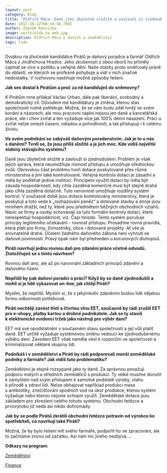 ```yaml
---
layout: post
category: blog
title: 'Oldřich Máca: Daně jsou zbytečně složité a zaslouží si zjednodušení'
date: 2017-10-12T08:54:58.790Z
author: Zbyněk Konvička
image: posts/olda na web.jpg
description: Oldřich Máca o daních a zemědělství
tags: lide
---
```

Dvojkou na jihočeské kandidátce Pirátů je daňový
poradce a farmář Oldřich Máca z Jindřichova Hradce. Jeho zkušenosti
z obou oborů ho přiměly zajímat se více o politiku a veřejné dění. Naše
otázky proto směřovaly právě do oblastí, ve kterých se profesně pohybuje a vidí
v nich značné nedostatky. V rozhovoru nastiňuje možné způsoby řešení.

**Jak
ses dostal k Pirátům a proč za ně kandiduješ do sněmovny?**

K Pirátům
mne přilákal Václav Urban, dále pak liberální, svobodný a demokratický cíl.
Důvodem mé kandidatury je změna, kterou stav společnosti nutně potřebuje.
Možná, že se vám budu zdát tvrdý ve svém konání a názorech, ale mou pracovní
náplní nejsou jen daně a kancelářská práce, ale i chov zvířat a ten vyžaduje
více jak 100% denní nasazení. Práci u zvířat nelze omezit časem, náladou a
pohodlností, a tak přistupuji i k celému životu.

**Ve
svém podnikání se zabýváš daňovým poradenstvím. Jak je to u nás s daněmi?
Tvrdí se, že jsou příliš složité a je jich moc. Kde vidíš největší slabiny
stávajícího systému?**

Daně
jsou zbytečně složité a zaslouží si zjednodušení. Problém je však jejich správa,
která neumožňuje rovnost přístupu a umožňuje úřednickou zvůli. Obrovskou část
problému tvoří dotace poskytované přes různá ministerstva a jimi také kontrolované.
Veřejná kontrola dotací je zásadní a měla by podléhat jediné instituci.
Principem využití dotací by měla být zásada hospodárnosti, kdy cihla zazděná
komerčně musí být stejně drahá jako cihla zazděná dotačně. Tuto nerovnost umožňuje
rozdílný systém kontrol. V současné době jsou dotace kontrolovány
ministerstvy, která je poskytují a toto vede k „rozhazování peněz“ a dotované
stavby a stroje jsou mnohem dražší, než ty, které jsou předmětem běžných
obchodních vztahů. Navíc se firmy a osoby schovávají za tyto formální kontroly
dotací, které nerespektují hospodárnost, viz. Čapí hnízdo. Tento systém
porušuje principy legitimního očekávání - rovnost přístupu. Prosaďme rovná
pravidla, která platí pro firmy, živnostníky, obce i dotované projekty. Ať vše
je srovnatelně drahé. Účelem žádného daňového zákona není vyhnutí se daňové
povinnosti. Pravý opak nám byl předveden u korunových dluhopisů.

**Piráti
navrhují jednu rovnou daň pro zdanění práce včetně odvodů. Ztotožňuješ se
s tímto návrhem?**

Rovnou
daň ano, ale až po narovnání základních principů zdanění a daňového řízení.

**Nepřišli
by pak daňoví poradci o práci? Když by se daně zjednodušili a mohli si je lidé
vykazovat on-line, jak chtějí Piráti?**

Myslím,
že nepřišli. Myslím si, že s jakýmkoliv zdaněním budou lidé nějakou formu odbornosti
potřebovat.

**Piráti
nechtějí zavést třetí a čtvrtou vlnu EET, současně by rádi zrušili EET pro
e-shopy, platby kartou a drobné podnikatele. Jak se ty stavíš
k elektronické evidenci tržeb jako nástroji pro výběr daní?**

EET
má své opodstatnění v současném stavu společnosti a její vůli platit daně.
EET určitě vyžaduje systémovou změnu vedoucí ke zjednodušenému výběru daní. Zavedení
EET však neměla vést k rozporům ve společnosti a kriminalizovat některé
skupiny lidí.

**Podnikáš
i v zemědělství a Piráti by rádi podporovali menší zemědělské podniky a
farmáře? Jak vidíš tuto problematiku?**

Zemědělství
je stejně rozsypané jako ty daně. Za správnou považuji podporu malých a
středních zemědělců s produkcí. Ty velké musíme donutit k zamyšlení
nad svým přístupem k samotné podstatě výroby, vtahu k přírodě a zdraví
lidí. Nelze obhajovat například produkci masa s antibiotiky, znečišťování
spodních vod na úkor produkce, kterou systém vyžaduje nebo kterou nejsme schopni
využít. Zemědělské dotace jsou základem pro zkreslení celého tohoto systému. Obchodní
řetězce a prvovýrobu již nedá asi nikdo dohromady.

**Jak
by se podle Pirátů zkrátili obchodní řetězce potravin od výrobce ke
spotřebiteli, co navrhují také Piráti?**

Možná,
že by bylo řešení mít svého farmáře, podpořit ho ve zpracování, ale to začínáme
znovu od začátku. Asi nám nic jiného nezbývá….

**Odkazy na program:** 

[Zemědělství](https://www.pirati.cz/program/psp2017/zemedelstvi/)

[Finance](https://www.pirati.cz/program/psp2017/finance/)


